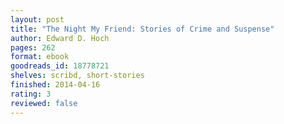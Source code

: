 ```yaml
---
layout: post
title: "The Night My Friend: Stories of Crime and Suspense"
author: Edward D. Hoch
pages: 262
format: ebook
goodreads_id: 18778721
shelves: scribd, short-stories
finished: 2014-04-16
rating: 3
reviewed: false
---
```

